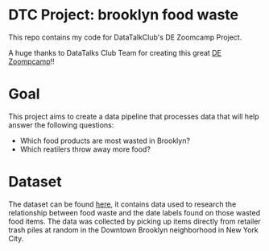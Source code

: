 # DTC Project: brooklyn food waste
This repo contains my code for DataTalkClub's DE Zoomcamp Project. 

A huge thanks to DataTalks Club Team for creating this great [DE Zoompcamp](https://github.com/DataTalksClub/data-engineering-zoomcamp)!!

# Goal
This project aims to create a data pipeline that processes data that will help answer the following questions:
* Which food products are most wasted in Brooklyn?
* Which reatilers throw away more food?

# Dataset
The dataset can be found [here](https://www.kaggle.com/datasets/ursulakaczmarek/brooklyn-food-waste), it contains data used to research the relationship between food waste and the date labels found on those wasted food items. The data was collected by picking up items directly from retailer trash piles at random in the Downtown Brooklyn neighborhood in New York City.
